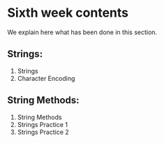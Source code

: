 #  Sixth week contents

We explain here what has been done in this section.

## Strings:

1. Strings
2. Character Encoding

## String Methods:

1. String Methods
2. Strings Practice 1
3. Strings Practice 2